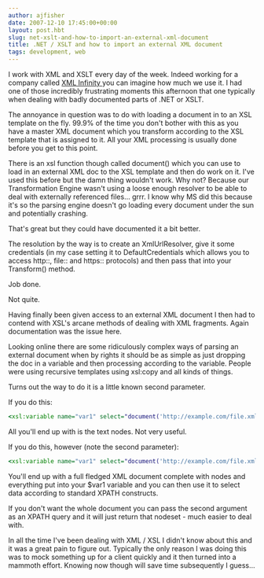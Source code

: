 ```yaml
---
author: ajfisher
date: 2007-12-10 17:45:00+00:00
layout: post.hbt
slug: net-xslt-and-how-to-import-an-external-xml-document
title: .NET / XSLT and how to import an external XML document
tags: development, web
---
```


I work with XML and XSLT every day of the week. Indeed working for a company called [XML Infinity ](http://www.xmlinfinity.com/)you can imagine how much we use it. I had one of those incredibly frustrating moments this afternoon that one typically when dealing with badly documented parts of .NET or XSLT.

The annoyance in question was to do with loading a document in to an XSL template on the fly. 99.9% of the time you don't bother with this as you have a master XML document which you transform according to the XSL template that is assigned to it. All your XML processing is usually done before you get to this point.

There is an xsl function though called document() which you can use to load in an external XML doc to the XSL template and then do work on it. I've used this before but the damn thing wouldn't work. Why not? Because our Transformation Engine wasn't using a loose enough resolver to be able to deal with externally referenced files... grrr. I know why MS did this because it's so the parsing engine doesn't go loading every document under the sun and potentially crashing.

That's great but they could have documented it a bit better.

The resolution by the way is to create an XmlUrlResolver, give it some credentials (in my case setting it to DefaultCredentials which allows you to access http::, file:: and https:: protocols) and then pass that into your Transform() method.

Job done.

Not quite.

Having finally been given access to an external XML document I then had to contend with XSL's arcane methods of dealing with XML fragments. Again documentation was the issue here.

Looking online there are some ridiculously complex ways of parsing an external document when by rights it should be as simple as just dropping the doc in a variable and then processing according to the variable. People were using recursive templates using xsl:copy and all kinds of things.

Turns out the way to do it is a little known second parameter.

If you do this:

```xsl
<xsl:variable name="var1" select="document('http://example.com/file.xml')"/>
```

All you'll end up with is the text nodes. Not very useful.

If you do this, however (note the second parameter):

```xsl
<xsl:variable name="var1" select="document('http://example.com/file.xml', /)"/>
```

You'll end up with a full fledged XML document complete with nodes and everything put into your $var1 variable and you can then use it to select data according to standard XPATH constructs.

If you don't want the whole document you can pass the second argument as an XPATH query and it will just return that nodeset - much easier to deal with.

In all the time I've been dealing with XML / XSL I didn't know about this and it was a great pain to figure out. Typically the only reason I was doing this was to mock something up for a client quickly and it then turned into a mammoth effort. Knowing now though will save time subsequently I guess...
